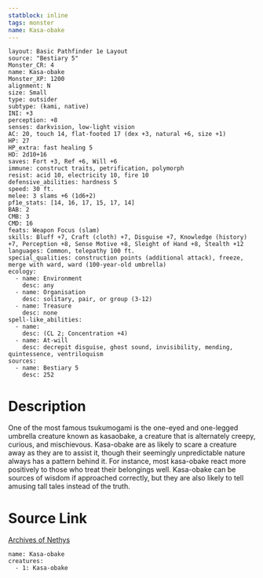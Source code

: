 ```yaml
---
statblock: inline
tags: monster
name: Kasa-obake
---
```

```statblock
layout: Basic Pathfinder 1e Layout
source: "Bestiary 5"
Monster_CR: 4
name: Kasa-obake
Monster_XP: 1200
alignment: N
size: Small
type: outsider
subtype: (kami, native)
INI: +3
perception: +8
senses: darkvision, low-light vision
AC: 20, touch 14, flat-footed 17 (dex +3, natural +6, size +1)
HP: 27
HP_extra: fast healing 5
HD: 2d10+16
saves: Fort +3, Ref +6, Will +6
immune: construct traits, petrification, polymorph
resist: acid 10, electricity 10, fire 10
defensive_abilities: hardness 5
speed: 30 ft.
melee: 3 slams +6 (1d6+2)
pf1e_stats: [14, 16, 17, 15, 17, 14]
BAB: 2
CMB: 3
CMD: 16
feats: Weapon Focus (slam)
skills: Bluff +7, Craft (cloth) +7, Disguise +7, Knowledge (history) +7, Perception +8, Sense Motive +8, Sleight of Hand +8, Stealth +12
languages: Common, telepathy 100 ft.
special_qualities: construction points (additional attack), freeze, merge with ward, ward (100-year-old umbrella)
ecology:
  - name: Environment
    desc: any
  - name: Organisation
    desc: solitary, pair, or group (3-12)
  - name: Treasure
    desc: none
spell-like_abilities:
  - name:
    desc: (CL 2; Concentration +4)
  - name: At-will
    desc: decrepit disguise, ghost sound, invisibility, mending, quintessence, ventriloquism
sources:
  - name: Bestiary 5
    desc: 252
```
# Description
One of the most famous tsukumogami is the one-eyed and one-legged umbrella creature known as kasaobake, a creature that is alternately creepy, curious, and mischievous. Kasa-obake are as likely to scare a creature away as they are to assist it, though their seemingly unpredictable nature always has a pattern behind it. For instance, most kasa-obake react more positively to those who treat their belongings well. Kasa-obake can be sources of wisdom if approached correctly, but they are also likely to tell amusing tall tales instead of the truth.
# Source Link
[Archives of Nethys](https://aonprd.com/MonsterDisplay.aspx?ItemName=Kasa-obake)
```encounter-table
name: Kasa-obake
creatures:
  - 1: Kasa-obake
```
